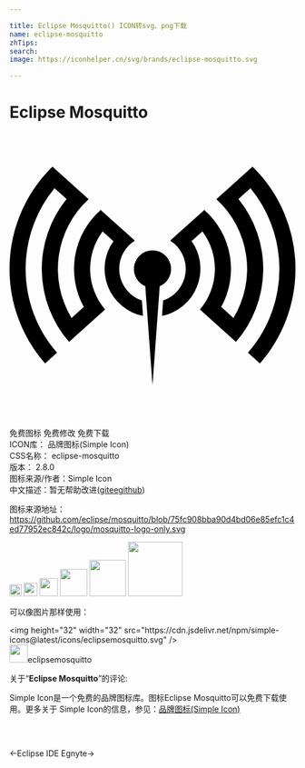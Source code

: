 ```yaml
---

title: Eclipse Mosquitto() ICON转svg、png下载
name: eclipse-mosquitto
zhTips: 
search: 
image: https://iconhelper.cn/svg/brands/eclipse-mosquitto.svg

---
```


# Eclipse Mosquitto  <small style="font-size: 60%;font-weight: 100"></small>

<div id="svg" class="svg-wrap">
<svg role="img" viewBox="0 0 24 24" xmlns="http://www.w3.org/2000/svg"><title>Eclipse Mosquitto icon</title><path d="M1.353 11.424c0 2.637.964 5.105 2.636 7.013l-1.007.903A11.968 11.968 0 010 11.424C0 8.065 1.38 5.029 3.604 2.85l.05.045L6.637 5.57a7.942 7.942 0 00-1.433 9.963l1.03-.923a6.59 6.59 0 011.416-8.132l1.02.915.909.814.941.844a2.778 2.778 0 00-1.311 2.367c0 1.23.795 2.273 1.899 2.646l.095 1.297a4.024 4.024 0 01-2.483-6.27l-.9-.809-.004-.003a5.233 5.233 0 00.205 6.546l-3.023 2.71a9.291 9.291 0 01-.21-11.97L3.777 4.66a10.599 10.599 0 00-2.407 6.14l-.006.008.005.004c-.011.203-.017.406-.017.612zm11.54 2.639a2.793 2.793 0 00.588-5.013l.941-.844.908-.814 1.021-.915a6.59 6.59 0 011.417 8.132l1.029.923a7.942 7.942 0 00-1.433-9.963l2.981-2.673.05-.045A11.964 11.964 0 0124 11.424c0 2.98-1.095 5.769-2.982 7.916l-1.007-.903a10.61 10.61 0 002.619-7.625l.005-.004-.006-.007a10.598 10.598 0 00-2.407-6.141l-1.008.904a9.291 9.291 0 01-.211 11.97l-3.023-2.71a5.233 5.233 0 00.205-6.546l-.004.003-.9.808a4.024 4.024 0 01-2.482 6.27zM12 21.149l.335-4.571.271-3.712a1.56 1.56 0 10-1.212 0l.271 3.712Z"/></svg>
</div>
<detail full-name='eclipse-mosquitto'></detail>

<div class="detail-page">
<p>
<span><span class="badge-success badge">免费图标</span> <span class="badge-success badge">免费修改</span>  <span class="badge-success badge">免费下载</span> </span>
<br/>
<span>
ICON库：
<span class="badge-secondary badge">品牌图标(Simple Icon)</span> 
</span>
<br/>
<span>
CSS名称：
<span class="badge-secondary badge">eclipse-mosquitto</span> 
</span>

<br/>
<span>
版本：
<span class="badge-secondary badge">2.8.0</span> 
</span>
<br/>
<span>图标来源/作者：<span class="badge-light badge">Simple Icon</span></span> 
<br/>
<span class="zh-detail">中文描述：暂无<span class="help-link"><span>帮助改进</span>(<a href="https://gitee.com/liuwave/icon-helper/edit/master/json/brands/eclipse-mosquitto.json" target="_blank" rel="noopener noreferrer">gitee</a><a href="https://github.com/liuwave/icon-helper/edit/master/json/brands/eclipse-mosquitto.json" target="_blank" rel="noopener noreferrer">github</a></span>)</span><br/>
</p>
</div><div class="description description alert alert-light"><p>图标来源地址：<a href="https://github.com/eclipse/mosquitto/blob/75fc908bba90d4bd06e85efc1c4ed77952ec842c/logo/mosquitto-logo-only.svg" target="_blank" rel="noopener noreferrer">https://github.com/eclipse/mosquitto/blob/75fc908bba90d4bd06e85efc1c4ed77952ec842c/logo/mosquitto-logo-only.svg</a></p></div>
<div class="alert alert-dark">
<img height="21" width="21" src="https://cdn.jsdelivr.net/npm/simple-icons@latest/icons/eclipsemosquitto.svg" />
<img height="24" width="24" src="https://cdn.jsdelivr.net/npm/simple-icons@latest/icons/eclipsemosquitto.svg" />
<img height="32" width="32" src="https://cdn.jsdelivr.net/npm/simple-icons@latest/icons/eclipsemosquitto.svg" />
<img height="48" width="48" src="https://cdn.jsdelivr.net/npm/simple-icons@latest/icons/eclipsemosquitto.svg" />
<img height="64" width="64" src="https://cdn.jsdelivr.net/npm/simple-icons@latest/icons/eclipsemosquitto.svg" />
<img height="96" width="96" src="https://cdn.jsdelivr.net/npm/simple-icons@latest/icons/eclipsemosquitto.svg" />

</div>
<div>
  <p>可以像图片那样使用：    
  </p>
  <div class="alert alert-primary" style="font-size: 14px">
    &lt;img height="32" width="32" src="https://cdn.jsdelivr.net/npm/simple-icons@latest/icons/eclipsemosquitto.svg" /&gt;
    <copy-btn content='<img height="32" width="32" src="https://cdn.jsdelivr.net/npm/simple-icons@latest/icons/eclipsemosquitto.svg" />'></copy-btn>
  </div>
  <div class="alert alert-secondary">
    <img height="32" width="32" src="https://cdn.jsdelivr.net/npm/simple-icons@latest/icons/eclipsemosquitto.svg" />eclipsemosquitto
    <copy-btn content="eclipsemosquitto" btn-title="复制图标名称"></copy-btn>
  </div>
</div>
<div class="icon-detail__container">
<p>关于“<b>Eclipse Mosquitto</b>”的评论:</p>
</div>
<Vssue title="关于“Eclipse Mosquitto”的评论" />
<div><p>Simple Icon是一个免费的品牌图标库。图标Eclipse Mosquitto可以免费下载使用。更多关于  Simple Icon的信息，参见：<a target="_blank" href="https://iconhelper.cn/brands.html">品牌图标(Simple Icon)</a>
</p></div>


<div style="padding:2rem 0 " class="page-nav"><p class="inner"><span class="prev">←<router-link to="/icon/eclipse-ide.html">Eclipse IDE</router-link></span> <span class="next"><router-link to="/icon/egnyte.html">Egnyte</router-link>→</span></p></div>
